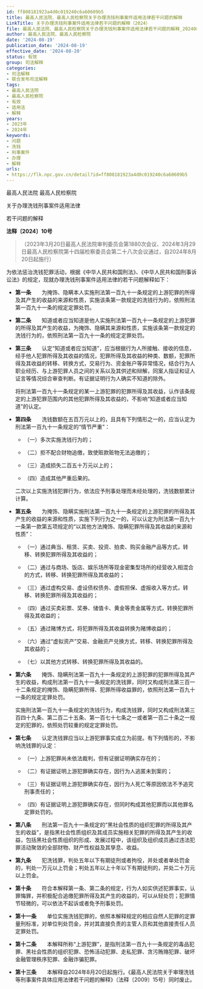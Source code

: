 ```yaml
---
id: ff808181923a4d0c019240c6a60609b5
title: 最高人民法院、最高人民检察院关于办理洗钱刑事案件适用法律若干问题的解释
LinkTitle: 关于办理洗钱刑事案件适用法律若干问题的解释（2024）
file: 最高人民法院、最高人民检察院关于办理洗钱刑事案件适用法律若干问题的解释_20240819_ff808181923a4d0c019240c6a60609b5.docx
author: 最高人民法院、最高人民检察院
date: '2024-08-19'
publication_date: '2024-08-19'
effective_date: '2024-08-20'
status: 有效
group: 司法解释
categories:
- 司法解释
- 联合发布司法解释
tags:
- 最高人民法院
- 最高人民检察院
- 有效
- 适用法
- 解释
years:
- 2023年
- 2024年
keywords:
- 问题
- 洗钱
- 刑事案件
- 办理
- 解释
urls:
- https://flk.npc.gov.cn/detail?id=ff808181923a4d0c019240c6a60609b5
---
```


最高人民法院 最高人民检察院

关于办理洗钱刑事案件适用法律

若干问题的解释

**法释〔2024〕10号**

> （2023年3月20日最高人民法院审判委员会第1880次会议、2024年3月29日最高人民检察院第十四届检察委员会第二十八次会议通过，自2024年8月20日起施行）

为依法惩治洗钱犯罪活动，根据《中华人民共和国刑法》、《中华人民共和国刑事诉讼法》的规定，现就办理洗钱刑事案件适用法律的若干问题解释如下：

- **第一条**　　为掩饰、隐瞒本人实施刑法第一百九十一条规定的上游犯罪的所得及其产生的收益的来源和性质，实施该条第一款规定的洗钱行为的，依照刑法第一百九十一条的规定定罪处罚。

- **第二条**　　知道或者应当知道是他人实施刑法第一百九十一条规定的上游犯罪的所得及其产生的收益，为掩饰、隐瞒其来源和性质，实施该条第一款规定的洗钱行为的，依照刑法第一百九十一条的规定定罪处罚。

- **第三条**　　认定“知道或者应当知道”，应当根据行为人所接触、接收的信息，经手他人犯罪所得及其收益的情况，犯罪所得及其收益的种类、数额，犯罪所得及其收益的转移、转换方式，交易行为、资金账户等异常情况，结合行为人职业经历、与上游犯罪人员之间的关系以及其供述和辩解，同案人指证和证人证言等情况综合审查判断。有证据证明行为人确实不知道的除外。

  将刑法第一百九十一条规定的某一上游犯罪的犯罪所得及其收益，认作该条规定的上游犯罪范围内的其他犯罪所得及其收益的，不影响“知道或者应当知道”的认定。

- **第四条**　　洗钱数额在五百万元以上的，且具有下列情形之一的，应当认定为刑法第一百九十一条规定的“情节严重”：

  - （一）多次实施洗钱行为的；

  - （二）拒不配合财物追缴，致使赃款赃物无法追缴的；

  - （三）造成损失二百五十万元以上的；

  - （四）造成其他严重后果的。

  二次以上实施洗钱犯罪行为，依法应予刑事处理而未经处理的，洗钱数额累计计算。

- **第五条**　　为掩饰、隐瞒实施刑法第一百九十一条规定的上游犯罪的所得及其产生的收益的来源和性质，实施下列行为之一的，可以认定为刑法第一百九十一条第一款第五项规定的“以其他方法掩饰、隐瞒犯罪所得及其收益的来源和性质”：

  - （一）通过典当、租赁、买卖、投资、拍卖、购买金融产品等方式，转移、转换犯罪所得及其收益的；

  - （二）通过与商场、饭店、娱乐场所等现金密集型场所的经营收入相混合的方式，转移、转换犯罪所得及其收益的；

  - （三）通过虚构交易、虚设债权债务、虚假担保、虚报收入等方式，转移、转换犯罪所得及其收益的；

  - （四）通过买卖彩票、奖券、储值卡、黄金等贵金属等方式，转换犯罪所得及其收益的；

  - （五）通过赌博方式，将犯罪所得及其收益转换为赌博收益的；

  - （六）通过“虚拟资产”交易、金融资产兑换方式，转移、转换犯罪所得及其收益的；

  - （七）以其他方式转移、转换犯罪所得及其收益的。

- **第六条**　　掩饰、隐瞒刑法第一百九十一条规定的上游犯罪的犯罪所得及其产生的收益，构成刑法第一百九十一条规定的洗钱罪，同时又构成刑法第三百一十二条规定的掩饰、隐瞒犯罪所得、犯罪所得收益罪的，依照刑法第一百九十一条的规定定罪处罚。

  实施刑法第一百九十一条规定的洗钱行为，构成洗钱罪，同时又构成刑法第三百四十九条、第二百二十五条、第一百七十七条之一或者第一百二十条之一规定的犯罪的，依照处罚较重的规定定罪处罚。

- **第七条**　　认定洗钱罪应当以上游犯罪事实成立为前提。有下列情形的，不影响洗钱罪的认定：

  - （一）上游犯罪尚未依法裁判，但有证据证明确实存在的；

  - （二）有证据证明上游犯罪确实存在，因行为人逃匿未到案的；

  - （三）有证据证明上游犯罪确实存在，因行为人死亡等原因依法不予追究刑事责任的；

  - （四）有证据证明上游犯罪确实存在，但同时构成其他犯罪而以其他罪名定罪处罚的。

- **第八条**　　刑法第一百九十一条规定的“黑社会性质的组织犯罪的所得及其产生的收益”，是指黑社会性质组织及其成员实施相关犯罪的所得及其产生的收益，包括黑社会性质组织的形成、发展过程中，该组织及组织成员通过违法犯罪活动聚敛的全部财物、财产性权益及其孳息、收益。

- **第九条**　　犯洗钱罪，判处五年以下有期徒刑或者拘役，并处或者单处罚金的，判处一万元以上罚金；判处五年以上十年以下有期徒刑的，并处二十万元以上罚金。

- **第十条**　　符合本解释第一条、第二条的规定，行为人如实供述犯罪事实，认罪悔罪，并积极配合追缴犯罪所得及其产生的收益的，可以从轻处罚；犯罪情节轻微的，可以依法不起诉或者免予刑事处罚。

- **第十一条**　　单位实施洗钱犯罪的，依照本解释规定的相应自然人犯罪的定罪量刑标准，对单位判处罚金，并对其直接负责的主管人员和其他直接责任人员定罪处罚。

- **第十二条**　　本解释所称“上游犯罪”，是指刑法第一百九十一条规定的毒品犯罪、黑社会性质的组织犯罪、恐怖活动犯罪、走私犯罪、贪污贿赂犯罪、破坏金融管理秩序犯罪、金融诈骗犯罪。

- **第十三条**　　本解释自2024年8月20日起施行。《最高人民法院关于审理洗钱等刑事案件具体应用法律若干问题的解释》（法释〔2009〕15号）同时废止。
